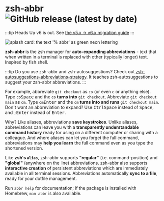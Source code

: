 # zsh-abbr ![GitHub release (latest by date)](https://img.shields.io/github/v/release/olets/zsh-abbr)

:::tip Heads Up
v6 is out. See [the v5.x -> v6.x migration guide](https://zsh-abbr.olets.dev/migrating-between-versions.html#upgrading-from-v5-to-v6)
:::

![splash card: the text '% abbr' as green neon lettering](/images/zsh-abbr.png)

**zsh-abbr** is the zsh manager for **auto-expanding abbreviations** - text that when written in a terminal is replaced with other (typically longer) text. Inspired by fish shell.

:::tip
Do you use zsh-abbr and zsh-autosuggestions? Check out [zsh-autosuggestions-abbreviations-strategy](https://github.com/olets/zsh-autosuggestions-abbreviations-strategy). It teaches zsh-autosuggestions to suggest your zsh-abbr abbreviations.
:::

For example, abbreviate `git checkout` as `co` (or even `c` or anything else). Type `co`<kbd>Space</kbd> and the `co` **turns into** `git checkout`. Abbreviate `git checkout main` as `cm`. Type `cm`<kbd>Enter</kbd> and the `cm` **turns into and runs** `git checkout main`. Don't want an abbreviation to expand? Use <kbd>Ctrl</kbd><kbd>Space</kbd> instead of <kbd>Space</kbd>, and `;`<kbd>Enter</kbd> instead of <kbd>Enter</kbd>.

Why? Like aliases, abbreviations **save keystrokes**. Unlike aliases, abbreviations can leave you with a **transparently understandable command history** ready for using on a different computer or sharing with a colleague. And where aliases can let you forget the full command, abbreviations may **help you learn** the full command even as you type the shortened version.

Like **zsh's `alias`**, zsh-abbr supports **"regular"** (i.e. command-position) and **"global"** (anywhere on the line) abbreviations. zsh-abbr also supports **interactive creation** of persistent abbreviations which are immediately available in all terminal sessions. Abbreviations automatically **sync to a file**, ready for your dotfile management.

Run `abbr help` for documentation; if the package is installed with Homebrew, `man abbr` is also available.
